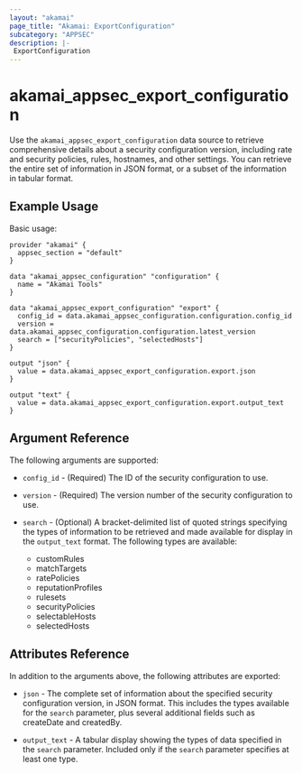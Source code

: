 ```yaml
---
layout: "akamai"
page_title: "Akamai: ExportConfiguration"
subcategory: "APPSEC"
description: |-
 ExportConfiguration
---
```


# akamai_appsec_export_configuration

Use the `akamai_appsec_export_configuration` data source to retrieve comprehensive details about a security configuration version, including rate and security policies, rules, hostnames, and other settings. You can retrieve the entire set of information in JSON format, or a subset of the information in tabular format.

## Example Usage

Basic usage:

```hcl
provider "akamai" {
  appsec_section = "default"
}

data "akamai_appsec_configuration" "configuration" {
  name = "Akamai Tools"
}

data "akamai_appsec_export_configuration" "export" {
  config_id = data.akamai_appsec_configuration.configuration.config_id
  version = data.akamai_appsec_configuration.configuration.latest_version
  search = ["securityPolicies", "selectedHosts"]
}

output "json" {
  value = data.akamai_appsec_export_configuration.export.json
}

output "text" {
  value = data.akamai_appsec_export_configuration.export.output_text
}

```

## Argument Reference

The following arguments are supported:

* `config_id` - (Required) The ID of the security configuration to use.

* `version` - (Required) The version number of the security configuration to use.

* `search` - (Optional) A bracket-delimited list of quoted strings specifying the types of information to be retrieved and made available for display in the `output_text` format. The following types are available:
  * customRules
  * matchTargets
  * ratePolicies
  * reputationProfiles
  * rulesets
  * securityPolicies
  * selectableHosts
  * selectedHosts

## Attributes Reference

In addition to the arguments above, the following attributes are exported:

* `json` - The complete set of information about the specified security configuration version, in JSON format. This includes the types available for the `search` parameter, plus several additional fields such as createDate and createdBy.

* `output_text` - A tabular display showing the types of data specified in the `search` parameter. Included only if the `search` parameter specifies at least one type.

